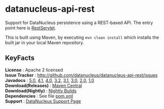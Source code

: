datanucleus-api-rest
====================

Support for DataNucleus persistence using a REST-based API.
The entry point here is [RestServlet](https://github.com/datanucleus/datanucleus-api-rest/blob/master/src/main/java/org/datanucleus/api/rest/RestServlet.java).

This is built using Maven, by executing `mvn clean install` which installs the built jar in your local Maven repository.


KeyFacts
--------
__License__ : Apache 2 licensed  
__Issue Tracker__ : http://github.com/datanucleus/datanucleus-api-rest/issues  
__Javadocs__ : [5.0](http://www.datanucleus.org/javadocs/api.rest/5.0/), [4.1](http://www.datanucleus.org/javadocs/api.rest/4.1/), [4.0](http://www.datanucleus.org/javadocs/api.rest/4.0/), [3.2](http://www.datanucleus.org/javadocs/api.rest/3.2/), [3.1](http://www.datanucleus.org/javadocs/api.rest/3.1/), [3.0](http://www.datanucleus.org/javadocs/api.rest/3.0/), [2.0](http://www.datanucleus.org/javadocs/api.rest/2.0/), [1.0](http://www.datanucleus.org/javadocs/api.rest/1.0/)  
__Download(Releases)__ : [Maven Central](http://central.maven.org/maven2/org/datanucleus/datanucleus-api-rest)  
__Download(Nightly)__ : [Nightly Builds](http://www.datanucleus.org/downloads/maven2-nightly/org/datanucleus/datanucleus-api-rest)  
__Dependencies__ : See file [pom.xml](pom.xml)  
__Support__ : [DataNucleus Support Page](http://www.datanucleus.org/support.html)  
